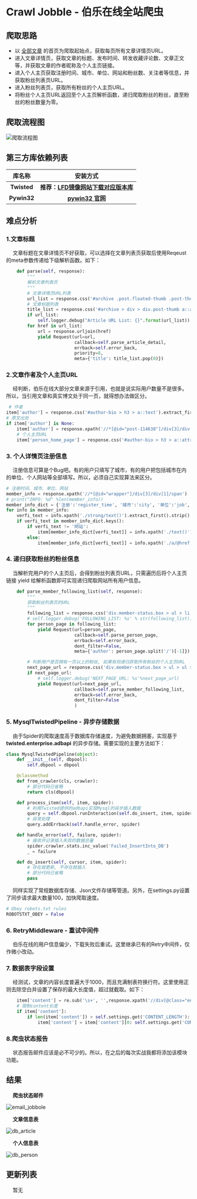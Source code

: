 #  Crawl Jobble - 伯乐在线全站爬虫

## 爬取思路
- 以 [全部文章](http://blog.jobbole.com/all-posts/) 的首页为爬取起始点，获取每页所有文章详情页URL。
- 进入文章详情页，获取文章的标题、发布时间、转发收藏评论数、文章正文等，并获取文章的作者昵称及个人主页链接。
- 进入个人主页获取注册时间、城市、单位、网站和粉丝数、关注者等信息，并获取粉丝列表页URL。
- 进入粉丝列表页，获取所有粉丝的个人主页URL。
- 将粉丝个人主页URL返回至个人主页解析函数，递归爬取粉丝的粉丝，直至粉丝的粉丝数量为零。

## 爬取流程图

![爬取流程图](https://github.com/Northxw/Crawl_Jobbole/blob/master/jobbole/utils/%E6%B5%81%E7%A8%8B%E5%9B%BE.png)

## 第三方库依赖列表
库名称 | 安装方式
:---:|:---:
<b>Twisted</b> | <b>推荐：[LFD镜像网站下载对应版本库](https://www.lfd.uci.edu/~gohlke/pythonlibs/)</b>
<b>Pywin32</b> | <b>[pywin32 官网](https://sourceforge.net/projects/pywin32/files/pywin32/Build%20221/)

## 难点分析
### 1.文章标题
&emsp; 文章标题在文章详情页不好获取，可以选择在文章列表页获取后使用Reqeust的meta参数传递给下级解析函数。如下：
```Python
    def parse(self, response):
        """
        解析文章列表页
        """
        # 文章详情页URL列表
        url_list = response.css('#archive .post.floated-thumb .post-thumb a::attr(href)').extract()
        # 文章标题列表
        title_list = response.css('#archive > div > div.post-thumb a::attr(title)').extract()
        if url_list:
            self.logger.debug("Article URL List: {}".format(url_list))
        for href in url_list:
            url = response.urljoin(href)
            yield Request(url=url,
                          callback=self.parse_article_detail,
                          errback=self.error_back,
                          priority=8,
                          meta={'title': title_list.pop(0)})
```

### 2.文章作者及个人主页URL
&emsp; 经判断，伯乐在线大部分文章来源于引用，也就是说实际用户数量不是很多。所以，当引用文章和真实博文处于同一页，就得想办法做区分。
```Python
 # 作者
item['author'] = response.css('#author-bio > h3 > a::text').extract_first()
# 原文出处
if item['author'] is None:
    item['author'] = response.xpath('//*[@id="post-114638"]/div[3]/div[2]/a[1]/text()').extract_first('unknown')
    # 个人主页URL
    item['person_home_page'] = response.css('#author-bio > h3 > a::attr(href)').extract_first('unknown')
```

### 3. 个人详情页注册信息
&emsp; 注册信息可算是个Bug吧。有的用户只填写了城市，有的用户把包括城市在内的单位、个人网站等全部填写。所以，必须自己实现算法来区分。
```Python
# 注册时间、城市、单位、网站
member_info = response.xpath('//*[@id="wrapper"]/div[3]/div[1]/span')
# print("INFO: %d" %len(member_info))
member_info_dict = {'注册':'register_time', '城市':'city', '单位':'job', '网站':'website'}
for info in member_info:
    verfi_text = info.xpath('./strong/text()').extract_first().strip()
    if verfi_text in member_info_dict.keys():
        if verfi_text != '网站':
            item[member_info_dict[verfi_text]] = info.xpath('./text()').extract_first().strip().replace('：','')
        else:
            item[member_info_dict[verfi_text]] = info.xpath('./a/@href').extract_first()
```

### 4. 递归获取粉丝的粉丝信息
&emsp; 当解析完用户的个人主页后，会得到粉丝列表页URL，只需遍历后将个人主页链接 yield 给解析函数即可实现递归爬取网站所有用户信息。
```Python
    def parse_member_following_list(self, response):
        """
        获取粉丝列表页的URL
        """
        following_list = response.css('div.member-status.box > ul > li > div.follow-icon > a::attr(href)').extract()
        # self.logger.debug('FOLLOWING_LIST: %s' % str(following_list))
        for person_page in following_list:
            yield Request(url=person_page,
                          callback=self.parse_person_page,
                          errback=self.error_back,
                          dont_filter=False,
                          meta={'author': person_page.split('/')[-1]})   # 从个人主页的URL中获取用户名称

        # 判断用户是否拥有一页以上的粉丝, 如果有则递归获取所有粉丝的个人主页URL
        next_page_url = response.css('div.member-status.box > ul > ul > a::attr(href)').extract_first()
        if next_page_url:
            # self.logger.debug('NEXT_PAGE_URL: %s'%next_page_url)
            yield Request(url=next_page_url,
                          callback=self.parse_member_following_list,
                          errback=self.error_back,
                          dont_filter=False
                          )
```

### 5. MysqlTwistedPipeline - 异步存储数据
&emsp; 由于Spider的爬取速度高于数据库存储速度，为避免数据拥塞，实现基于 **twisted.enterprise.adbapi** 的异步存储。需要实现的主要方法如下：
```Python
class MysqlTwistedPipeline(object):
    def __init__(self, dbpool):
        self.dbpool = dbpool

    @classmethod
    def from_crawler(cls, crawler):
        # 部分代码已省略
        return cls(dbpool)

    def process_item(self, item, spider):
        # 利用Twisted提供的adbapi实现Mysql的异步插入数据
        query = self.dbpool.runInteraction(self.do_insert, item, spider)
        # 异常处理
        query.addErrback(self.handle_error, spider)

    def handle_error(self, failure, spider):
        # 接收并记录插入失败的数据总量
        spider.crawler.stats.inc_value('Failed_InsertInto_DB')
        _ = failure

    def do_insert(self, cursor, item, spider):
        # 存在就更新, 不存在就插入
        # 部分代码已省略
        pass
```
&emsp; 同样实现了常规数据库存储、Json文件存储等管道。另外，在settings.py设置了同步请求最大数量100，加快爬取速度。
```Python
# Obey robots.txt rules
ROBOTSTXT_OBEY = False
```

### 6. RetryMiddleware - 重试中间件
&emsp; 伯乐在线的用户信息偏少，下载失败后重试。这里继承已有的Retry中间件，仅作微小改动。

### 7. 数据表字段设置
&emsp; 经测试，文章的内容长度普遍大于1000，而且充满制表符换行符。这里使用正则去除空白并设置了保存的最大长度值，超过就截取。如下：
```Python
    item['content'] = re.sub('\s+', '',response.xpath('//div[@class="entry"]').xpath('string(.)').extract_first().strip())
    # 限制content长度
    if item['content']:
        if len(item['content']) > self.settings.get('CONTENT_LENGTH'):
            item['content'] = item['content'][0: self.settings.get('CONTENT_LENGTH')] + '...'
```

### 8.爬虫状态报告
&emsp; 状态报告邮件应该是必不可少的。所以，在之后的每次实战我都将添加该模块功能。

## 结果

&emsp; **爬虫状态邮件**

![email_jobbole](https://github.com/Northxw/Crawl_Jobbole/blob/master/jobbole/utils/email_jobbole.png)

&emsp; **文章信息表**

![db_article](https://github.com/Northxw/Crawl_Jobbole/blob/master/jobbole/utils/db_article.png)

&emsp; **个人信息表**

![db_person](https://github.com/Northxw/Crawl_Jobbole/blob/master/jobbole/utils/db_person.png)

## 更新列表
&emsp; 暂无
